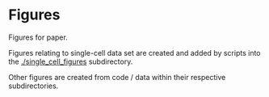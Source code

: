 # Figures
Figures for paper.

Figures relating to single-cell data set are created and added by scripts into the [./single_cell_figures](single_cell_figures) subdirectory.

Other figures are created from code / data within their respective subdirectories.
